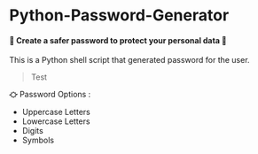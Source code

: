 # Python-Password-Generator
#### 🔑 Create a safer password to protect your personal data 🔑

This is a Python shell script that generated  password for the user.

> Test

⛮ Password Options : 
- Uppercase Letters
- Lowercase Letters
- Digits
- Symbols
